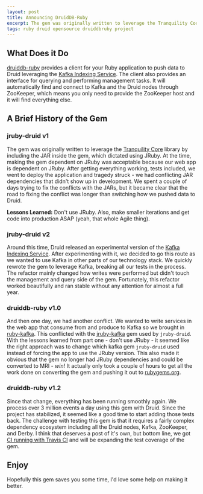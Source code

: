 ```yaml
---
layout: post
title: Announcing DruidDB-Ruby
excerpt: The gem was originally written to leverage the Tranquility Core library by including the JAR inside the gem, which dictated using JRuby...
tags: ruby druid opensource druiddbruby project
---
```


## What Does it Do

[druiddb-ruby](https://github.com/andremleblanc/druiddb-ruby) provides a client for your Ruby application to push data to Druid leveraging the [Kafka Indexing Service](http://druid.io/docs/latest/development/extensions-core/kafka-ingestion.html). The client also provides an interface for querying and performing management tasks. It will automatically find and connect to Kafka and the Druid nodes through ZooKeeper, which means you only need to provide the ZooKeeper host and it will find everything else.

## A Brief History of the Gem

### jruby-druid v1
The gem was originally written to leverage the [Tranquility Core](https://github.com/druid-io/tranquility) library by including the JAR inside the gem, which dictated using JRuby. At the time, making the gem dependent on JRuby was acceptable because our web app is dependent on JRuby. After getting everything working, tests included, we went to deploy the application and tragedy struck - we had conflicting JAR dependencies that didn't show up in development. We spent a couple of days trying to fix the conflicts with the JARs, but it became clear that the road to fixing the conflict was longer than switching how we pushed data to Druid.

**Lessons Learned:** Don't use JRuby. Also, make smaller iterations and get code into production ASAP (yeah, that whole Agile thing).

### jruby-druid v2
Around this time, Druid released an experimental version of the [Kafka Indexing Service](http://druid.io/docs/latest/development/extensions-core/kafka-ingestion.html). After experimenting with it, we decided to go this route as we wanted to use Kafka in other parts of our technology stack. We quickly rewrote the gem to leverage Kafka, breaking all our tests in the process. The refactor mainly changed how writes were performed but didn't touch the management and query side of the gem. Fortunately, this refactor worked beautifully and ran stable without any attention for almost a full year.

### druiddb-ruby v1.0
And then one day, we had another conflict. We wanted to write services in the web app that consume from and produce to Kafka so we brought in [ruby-kafka](https://github.com/zendesk/ruby-kafka). This conflicted with the [jruby-kafka](https://github.com/joekiller/jruby-kafka) gem used by `jruby-druid`. With the lessons learned from part one - don't use JRuby - it seemed like the right approach was to change which kafka gem `jruby-druid` used instead of forcing the app to use the JRuby version. This also made it obvious that the gem no longer had JRuby dependencies and could be converted to MRI - *win!* It actually only took a couple of hours to get all the work done on converting the gem and pushing it out to [rubygems.org](https://rubygems.org/gems/druiddb).

### druiddb-ruby v1.2
Since that change, everything has been running smoothly again. We process over 3 million events a day using this gem with Druid. Since the project has stabilized, it seemed like a good time to start adding those tests back. The challenge with testing this gem is that it requires a fairly complex dependency ecosystem including all the Druid nodes, Kafka, ZooKeeper, and Derby. I think that deserves a post of it's own, but bottom line, we got [CI running with Travis CI](https://travis-ci.org/andremleblanc/druiddb-ruby) and will be expanding the test coverage of the gem.

## Enjoy

Hopefully this gem saves you some time, I'd love some help on making it better.
